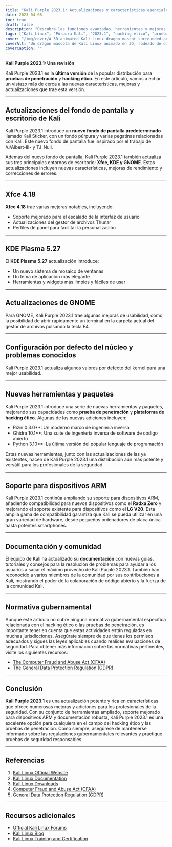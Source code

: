 ```yaml
---
title: "Kali Purple 2023.1: Actualizaciones y características esenciales"
date: 2023-04-08
toc: true
draft: false
description: "Descubra las funciones avanzadas, herramientas y mejoras de Kali Purple 2023.1 en nuestro completo análisis para hackers éticos y entusiastas de la ciberseguridad."
tags: ["Kali Linux", "Púrpura Kali", "2023.1", "hacking ético", "pruebas de penetración", "ciberseguridad", "herramientas", "marco de explotación", "Actualizaciones de Kali ARM", "Kali NetHunter", "Documentación Kali", "Soporte de núcleo", "Compatible con Bluetooth", "LineageOS", "OneUI", "Radxa Cero", "SBC", "parches del núcleo", "contribuciones comunitarias", "Discordia Kali", "Actualizaciones de Linux", "distribución de hacking ético", "novedades", "mejoras", "Xfce", "KDE", "GNOME", "Xfce 4.18", "KDE Plasma 5.27", "nuevas herramientas y paquetes", "Compatibilidad con dispositivos ARM", "Documentación Kali", "normativa gubernamental"]
cover: "/img/cover/A_3D_animated_Kali_Linux_dragon_mascot_surrounded.png"
coverAlt: "Un dragón mascota de Kali Linux animado en 3D, rodeado de diversas herramientas de ciberseguridad y piratería informática, sentado sobre un escudo con un dragón morado."
coverCaption: ""
---
```


**Kali Purple 2023.1: Una revisión**

Kali Purple 2023.1 es la **última versión** de la popular distribución para **pruebas de penetración** y **hacking ético**. En este artículo, vamos a echar un vistazo más de cerca a las nuevas características, mejoras y actualizaciones que trae esta versión.

______

## Actualizaciones del fondo de pantalla y escritorio de Kali

Kali Purple 2023.1 introduce un **nuevo fondo de pantalla predeterminado** llamado Kali Sticker, con un fondo púrpura y varias pegatinas relacionadas con Kali. Este nuevo fondo de pantalla fue inspirado por el trabajo de /u/Albert-III- y TJ_Null.

Además del nuevo fondo de pantalla, Kali Purple 2023.1 también actualiza sus tres principales entornos de escritorio: **Xfce, KDE y GNOME**. Estas actualizaciones incluyen nuevas características, mejoras de rendimiento y correcciones de errores.

______

## Xfce 4.18

**Xfce 4.18** trae varias mejoras notables, incluyendo:

- Soporte mejorado para el escalado de la interfaz de usuario
- Actualizaciones del gestor de archivos Thunar
- Perfiles de panel para facilitar la personalización

______

## KDE Plasma 5.27

El **KDE Plasma 5.27** actualización introduce:

- Un nuevo sistema de mosaico de ventanas
- Un tema de aplicación más elegante
- Herramientas y widgets más limpios y fáciles de usar

______

## Actualizaciones de GNOME

Para GNOME, Kali Purple 2023.1 trae algunas mejoras de usabilidad, como la posibilidad de abrir rápidamente un terminal en la carpeta actual del gestor de archivos pulsando la tecla F4.

______

## Configuración por defecto del núcleo y problemas conocidos

Kali Purple 2023.1 actualiza algunos valores por defecto del kernel para una mejor usabilidad.

______

## Nuevas herramientas y paquetes

Kali Purple 2023.1 introduce una serie de nuevas herramientas y paquetes, mejorando sus capacidades como **prueba de penetración** y **plataforma de hacking ético**. Algunas de las nuevas adiciones incluyen:

- Rizin 0.3.0**: Un moderno marco de ingeniería inversa
- Ghidra 10.1**: Una suite de ingeniería inversa de software de código abierto
- Python 3.10**: La última versión del popular lenguaje de programación

Estas nuevas herramientas, junto con las actualizaciones de las ya existentes, hacen de Kali Purple 2023.1 una distribución aún más potente y versátil para los profesionales de la seguridad.

______

## Soporte para dispositivos ARM

Kali Purple 2023.1 continúa ampliando su soporte para dispositivos ARM, añadiendo compatibilidad para nuevos dispositivos como el **Radxa Zero** y mejorando el soporte existente para dispositivos como el **LG V20**. Esta amplia gama de compatibilidad garantiza que Kali se pueda utilizar en una gran variedad de hardware, desde pequeños ordenadores de placa única hasta potentes smartphones.

______

## Documentación y comunidad

El equipo de Kali ha actualizado su **documentación** con nuevas guías, tutoriales y consejos para la resolución de problemas para ayudar a los usuarios a sacar el máximo provecho de Kali Purple 2023.1. También han reconocido a varios miembros de la comunidad por sus contribuciones a Kali, mostrando el poder de la colaboración de código abierto y la fuerza de la comunidad Kali.

______

## Normativa gubernamental

Aunque este artículo no cubre ninguna normativa gubernamental específica relacionada con el hacking ético o las pruebas de penetración, es importante tener en cuenta que estas actividades están reguladas en muchas jurisdicciones. Asegúrate siempre de que tienes los permisos adecuados y sigues las leyes aplicables cuando realices evaluaciones de seguridad. Para obtener más información sobre las normativas pertinentes, visite los siguientes recursos:

- [The Computer Fraud and Abuse Act (CFAA)](https://en.wikipedia.org/wiki/Computer_Fraud_and_Abuse_Act#:~:text=The%20Computer%20Fraud%20and%20Abuse%20Act%20of%201986,without%20authorization%2C%20or%20in%20excess%20of%20authorization.%20)
- [The General Data Protection Regulation (GDPR)](https://gdpr.eu/)

______

## Conclusión

**Kali Purple 2023.1** es una actualización potente y rica en características que ofrece numerosas mejoras y adiciones para los profesionales de la seguridad. Con su conjunto de herramientas ampliado, soporte mejorado para dispositivos ARM y documentación robusta, Kali Purple 2023.1 es una excelente opción para cualquiera en el campo del hacking ético y las pruebas de penetración. Como siempre, asegúrese de mantenerse informado sobre las regulaciones gubernamentales relevantes y practique pruebas de seguridad responsables.

______

## Referencias

1. [Kali Linux Official Website](https://www.kali.org/)
2. [Kali Linux Documentation](https://www.kali.org/docs/)
3. [Kali Linux Downloads](https://www.kali.org/get-kali/)
4. [Computer Fraud and Abuse Act (CFAA)](https://en.wikipedia.org/wiki/Computer_Fraud_and_Abuse_Act#:~:text=The%20Computer%20Fraud%20and%20Abuse%20Act%20of%201986,without%20authorization%2C%20or%20in%20excess%20of%20authorization.%20)
5. [General Data Protection Regulation (GDPR)](https://gdpr.eu/)

______

## Recursos adicionales

- [Official Kali Linux Forums](https://forums.kali.org/)
- [Kali Linux Blog](https://www.kali.org/blog/)
- [Kali Linux Training and Certification](https://www.offensive-security.com/)




